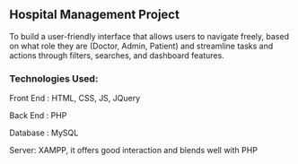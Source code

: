 ## Hospital Management Project 


To build a user-friendly interface that allows users to navigate freely, based on what role they are (Doctor, Admin, Patient) and streamline tasks and actions through filters, searches, and dashboard features.  


### Technologies Used:

Front End : HTML, CSS, JS, JQuery  

Back End : PHP

Database : MySQL 

Server: XAMPP, it offers good interaction and blends well with PHP  


